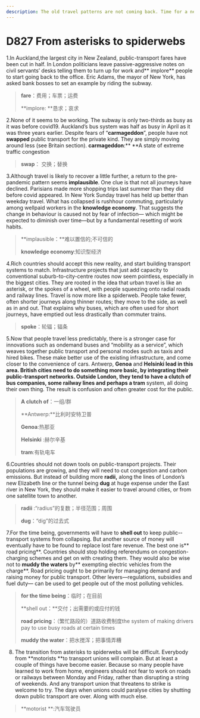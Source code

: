 ```yaml
---
description: The old travel patterns are not coming back. Time for a new approach to public transport
---
```


# D827 From asterisks to spiderwebs
1.In Auckland,the largest city in New Zealand, public-­transport fares have been cut in half. In London politicians leave passive-­aggressive notes on civil servants’ desks telling them to turn up for work and** implore** people to start going back to the of­fice. Eric Adams, the mayor of New York, has asked bank bosses to set an example by riding the subway.

> **fare**：费用；车票；运费
 > 
> **implore: **恳求；哀求
 > 

2.None of it seems to be working. The subway is only two-thirds as busy as it was before covid­19. Auckland’s bus system was half as busy in April as it was three years earlier. Despite fears of “**carmageddon**”, people have not **swapped** public transport for the private kind. They are simply moving around less (see Britain section).
**carmageddon**:** **A state of extreme traffic congestion

> **swap**： 交换；替换
 > 

3.Although travel is likely to recover a little further, a return to the pre­pandemic pattern seems **implausible**. One clue is that not all journeys have declined. Parisians made more shopping trips last summer than they did before covid appeared. In New York Sunday travel has held up better than weekday travel. What has collapsed is rush­hour commuting, particularly among well­paid workers in the **knowledge economy**. That suggests the change in behaviour is caused not by fear of infection— which might be expected to diminish over time—but by a fundamental resetting of work habits.

> **implausible：**难以置信的;不可信的
 > 
> **knowledge economy**:知识型经济
 > 

4.Rich countries should accept this new reality, and start building transport systems to match. Infrastructure projects that just add capacity to conventional suburb-­to-­city­-centre routes now seem pointless, especially in the biggest cities. They are rooted in the idea that urban travel is like an asterisk, or the spokes of a wheel, with people squeezing onto radial roads and railway lines. Travel is now more like a spiderweb. People take fewer, often shorter journeys along thinner routes; they move to the side, as well as in and out. That explains why buses, which are often used for short journeys, have emptied out less drastically than commuter trains.

> **spoke**：轮辐；辐条
 > 

5.Now that people travel less predictably, there is a stronger case for innovations such as on­demand buses and “mobility as a service”, which weaves together public transport and personal modes such as taxis and hired bikes. These make better use of the existing infrastructure, and come closer to the convenience of cars. Antwerp, **Genoa** and **Helsinki **lead in this area. British cities need to do something more basic, by integrating their public-­transport networks. Outside London, they tend to have a **clutch** of bus companies, some railway lines and perhaps a** tram** system, all doing their own thing. The result is confusion and often greater cost for the public.

> **A clutch of**：一组/群
 > 
> **Antwerp:**比利时安特卫普
 > 
> **Genoa**:热那亚
 > 
> **Helsinki** :赫尔辛基
 > 
> **tram**:有轨电车
 > 

6.Countries should not down tools on public-­transport projects. Their populations are growing, and they will need to cut congestion and carbon emissions. But instead of building more **radii,** along the lines of London’s new Elizabeth line or the tunnel being **dug** at huge expense under the East river in New York, they should make it easier to travel around cities, or from one satellite town to another.

> **radii** :“radius”的复数；半径范围；周围
 > 
> **dug**：“dig”的过去式
 > 

7.For the time being, governments will have to **shell out** to keep public-­transport systems from collapsing. But another source of money will eventually have to be found to replace lost fare revenue. The best one is** road pricing**. Countries should stop holding referendums on congestion­-charging schemes and get on with creating them. They would also be wise not to **muddy the waters** by** exempting electric vehicles from the charge**. Road pricing ought to be primarily for managing demand and raising money for public transport. Other levers—regulations, subsidies and fuel duty— can be used to get people out of the most polluting vehicles.

> **for the time being**：临时；在目前
 > 
> **shell out：**交付；出需要的或应付的钱
 > 
> **road pricing**：（繁忙路段的）道路收费制度the system of making drivers pay to use busy roads at certain times
 > 
> **muddy the water**：把水搅浑；把事情弄糟
 > 

8. The transition from asterisks to spiderwebs will be difficult. Everybody from **motorists **to transport unions will complain. But at least a couple of things have become easier. Because so many people have learned to work from home, engineers should not fear to work on roads or railways between Monday and Friday, rather than disrupting a string of weekends. And any transport union that threatens to strike is welcome to try. The days when unions could paralyse cities by shutting down public transport are over. Along with much else.

> **motorist **:汽车驾驶员
 > 

